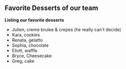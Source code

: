 ## Favorite Desserts of our team
**Listing our favorite desserts**

- Julien, creme brulee & crepes (he really can't decide)
- Kara, cookies
- Renata, gelatto 
- Sophia, chocolate
- Eliott, waffle
- Bryce, Cheesecake
- Greg, cake
